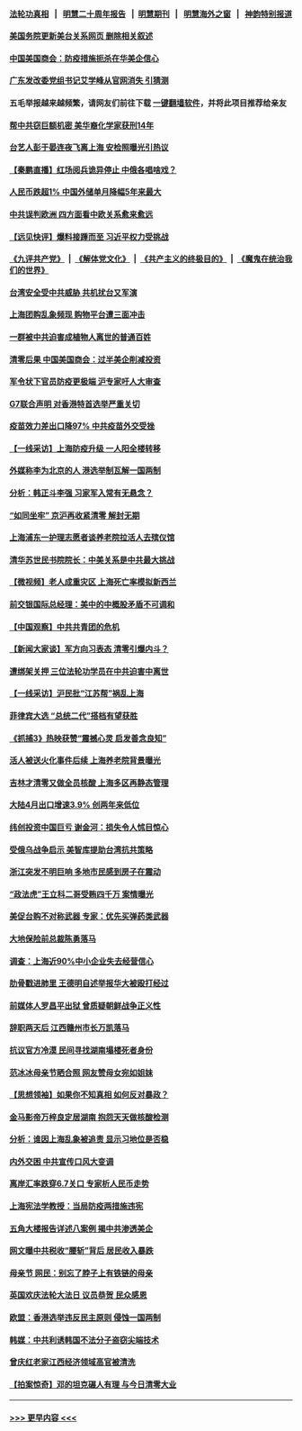 #### [法轮功真相](https://github.com/gfw-breaker/truth/blob/master/README.md?t=0) &nbsp;&nbsp;|&nbsp;&nbsp; [明慧二十周年报告](https://github.com/gfw-breaker/mh-reports/blob/master/README.md?t=0) &nbsp;&nbsp;|&nbsp;&nbsp;[明慧期刊](https://github.com/gfw-breaker/mh-qikan) &nbsp;&nbsp;|&nbsp;&nbsp; [明慧海外之窗](https://github.com/gfw-breaker/mh-news/blob/master/README.md?t=0) &nbsp;&nbsp;|&nbsp;&nbsp; [神韵特别报道](https://github.com/gfw-breaker/mh-news/blob/master/shenyun.md?t=0)
#### [美国务院更新美台关系网页 删除相关叙述](../pages/nsc413/n13731622.md?t=05101351) 
#### [中国美国商会：防疫措施扼杀在华美企信心](../pages/nsc413/n13731746.md?t=05101351) 
#### [广东发改委党组书记艾学峰从官网消失 引猜测](../pages/nsc413/n13731739.md?t=05101351) 
#### 五毛举报越来越频繁，请网友们前往下载 [一键翻墙软件](https://github.com/gfw-breaker/ssr-accounts)，并将此项目推荐给亲友
#### [帮中共窃巨额机密 美华裔化学家获刑14年](../pages/nsc413/n13731669.md?t=05101351) 
#### [台艺人彭于晏连夜飞离上海 安检照曝光引热议](../pages/nsc413/n13731555.md?t=05101351) 
#### [【秦鹏直播】红场阅兵诡异停止 中俄各唱啥戏？](../pages/nsc413/n13731567.md?t=05101351) 
#### [人民币跌超1% 中国外储单月降幅5年来最大](../pages/nsc413/n13731552.md?t=05101351) 
#### [中共误判欧洲 四方面看中欧关系愈来愈远](../pages/nsc413/n13729164.md?t=05101351) 
#### [【远见快评】爆料接踵而至 习近平权力受挑战](../pages/nsc413/n13731626.md?t=05101351) 
#### [《九评共产党》](https://github.com/begood0513/9ping.md/blob/master/README.md) &nbsp;|&nbsp; [《解体党文化》](../../../../jtdwh.md/blob/master/README.md)  &nbsp;|&nbsp; [《共产主义的终极目的》](../../../../gczydzjmd.md/blob/master/README.md) &nbsp;|&nbsp; [《魔鬼在统治我们的世界》](../../../../mgztzwmdsj.md/blob/master/README.md) 
#### [台湾安全受中共威胁 共机扰台又军演](../pages/nsc413/n13731519.md?t=05101351) 
#### [上海团购乱象频现 购物平台遭三面冲击](../pages/nsc413/n13731440.md?t=05101351) 
#### [一群被中共迫害成植物人离世的普通百姓](../pages/nsc413/n13730316.md?t=05101351) 
#### [清零后果 中国美国商会：过半美企削减投资](../pages/nsc413/n13731358.md?t=05101351) 
#### [军令状下官员防疫更极端 沪专家吁人大审查](../pages/nsc413/n13731489.md?t=05101351) 
#### [G7联合声明 对香港特首选举严重关切](../pages/nsc413/n13731520.md?t=05101351) 
#### [疫苗效力差出口降97% 中共疫苗外交受挫](../pages/nsc413/n13731461.md?t=05101351) 
#### [【一线采访】上海防疫升级 一人阳全楼转移](../pages/nsc413/n13731443.md?t=05101351) 
#### [外媒称李为北京的人 港选举制瓦解一国两制](../pages/nsc413/n13731496.md?t=05101351) 
#### [分析：韩正斗李强 习家军入常有无悬念？](../pages/nsc413/n13731467.md?t=05101351) 
#### [“如同坐牢” 京沪再收紧清零 解封无期](../pages/nsc413/n13731451.md?t=05101351) 
#### [上海浦东一护理志愿者谈养老院拉活人去殡仪馆](../pages/nsc413/n13731427.md?t=05101351) 
#### [清华苏世民书院院长：中美关系是中共最大挑战](../pages/nsc413/n13731460.md?t=05101351) 
#### [【微视频】老人成重灾区 上海死亡率模拟新西兰](../pages/nsc413/n13731402.md?t=05101351) 
#### [前交银国际总经理：美中的中概股矛盾不可调和](../pages/nsc413/n13731487.md?t=05101351) 
#### [【中国观察】中共共青团的危机](../pages/nsc413/n13731314.md?t=05101351) 
#### [【新闻大家谈】军方向习表态 清零引爆内斗？](../pages/nsc413/n13731268.md?t=05101351) 
#### [遭绑架关押 三位法轮功学员在中共迫害中离世](../pages/nsc413/n13727134.md?t=05101351) 
#### [【一线采访】沪民批“江苏帮”祸乱上海](../pages/nsc413/n13731242.md?t=05101351) 
#### [菲律宾大选 “总统二代”搭档有望获胜](../pages/nsc413/n13731325.md?t=05101351) 
#### [《抓捕3》热映获赞“震撼心灵 启发善念良知”](../pages/nsc413/n13729129.md?t=05101351) 
#### [活人被送火化事件后续 上海养老院背景曝光](../pages/nsc413/n13731157.md?t=05101351) 
#### [吉林才清零又做全员核酸 上海多区再静态管理](../pages/nsc413/n13731187.md?t=05101351) 
#### [大陆4月出口增速3.9% 创两年来低位](../pages/nsc413/n13731078.md?t=05101351) 
#### [纬创投资中国巨亏 谢金河：损失令人怵目惊心](../pages/nsc413/n13731194.md?t=05101351) 
#### [受俄乌战争启示 美智库提助台湾抗共策略](../pages/nsc413/n13730845.md?t=05101351) 
#### [浙江突发不明巨响 多地市民感到房子在震动](../pages/nsc413/n13731101.md?t=05101351) 
#### [“政法虎”王立科二哥受贿四千万 案情曝光](../pages/nsc413/n13731094.md?t=05101351) 
#### [美促台购不对称武器 专家：优先买弹药类武器](../pages/nsc413/n13730821.md?t=05101351) 
#### [大地保险前总裁陈勇落马](../pages/nsc413/n13731050.md?t=05101351) 
#### [调查：上海近90%中小企业失去经营信心](../pages/nsc413/n13730917.md?t=05101351) 
#### [肋骨戳进肺里 王德明自述举报华大被殴打经过](../pages/nsc413/n13730815.md?t=05101351) 
#### [前媒体人罗昌平出狱 曾质疑朝鲜战争正义性](../pages/nsc413/n13730909.md?t=05101351) 
#### [辞职两天后 江西赣州市长万凯落马](../pages/nsc413/n13730879.md?t=05101351) 
#### [抗议官方冷漠 民间寻找湖南塌楼死者身份](../pages/nsc413/n13730801.md?t=05101351) 
#### [范冰冰母亲节晒合照 网友赞母女宛如姐妹](../pages/nsc413/n13730642.md?t=05101351) 
#### [【思想领袖】如果你不知真相 如何反对暴政？](../pages/nsc413/n13729014.md?t=05101351) 
#### [金马影帝万梓良定居湖南 抱怨天天做核酸检测](../pages/nsc413/n13730589.md?t=05101351) 
#### [分析：谁因上海乱象被追责 显示习地位是否稳](../pages/nsc413/n13730482.md?t=05101351) 
#### [内外交困 中共宣传口风大变调](../pages/nsc413/n13730675.md?t=05101351) 
#### [离岸汇率跌穿6.7关口 专家析人民币走势](../pages/nsc413/n13730613.md?t=05101351) 
#### [上海宪法学教授：当局防疫两措施违宪](../pages/nsc413/n13730561.md?t=05101351) 
#### [五角大楼报告详述八案例 揭中共渗透美企](../pages/nsc413/n13730587.md?t=05101351) 
#### [网文曝中共税收“腰斩”背后 居民收入暴跌](../pages/nsc413/n13730594.md?t=05101351) 
#### [母亲节 网民：别忘了脖子上有铁链的母亲](../pages/nsc413/n13730439.md?t=05101351) 
#### [英国欢庆法轮大法日 议员恭贺 民众感恩](../pages/nsc413/n13730266.md?t=05101351) 
#### [欧盟：香港选举违反民主原则 侵蚀一国两制](../pages/nsc413/n13730387.md?t=05101351) 
#### [韩媒：中共利诱韩国不法分子盗窃尖端技术](../pages/nsc413/n13730424.md?t=05101351) 
#### [曾庆红老家江西经济领域高官被清洗](../pages/nsc413/n13730401.md?t=05101351) 
#### [【拍案惊奇】邓的坦克碾人有理 与今日清零大业](../pages/nsc413/n13729574.md?t=05101351) 

----
#### [ >>> 更早内容 <<< ](../indexes/nsc413-earlier.md)
